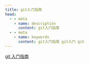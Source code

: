 ```yaml
---
title: git入门指南
head:
  - - meta
    - name: description
      content: git入门指南
  - - meta
    - name: keywords
      content: git入门指南 git入门 git
---
```


[git 入门指南](http://rogerdudler.github.io/git-guide/index.zh.html)
